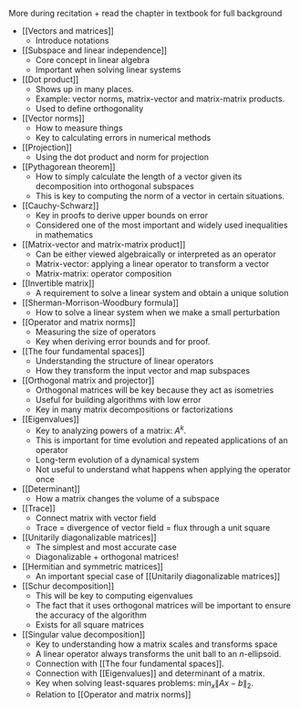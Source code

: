
More during recitation + read the chapter in textbook for full background

- [[Vectors and matrices]]
	- Introduce notations
- [[Subspace and linear independence]]
	- Core concept in linear algebra
	- Important when solving linear systems
- [[Dot product]]
	- Shows up in many places.
	- Example: vector norms, matrix-vector and matrix-matrix products.
	- Used to define orthogonality
- [[Vector norms]]
	- How to measure things
	- Key to calculating errors in numerical methods
- [[Projection]]
	- Using the dot product and norm for projection
- [[Pythagorean theorem]]
	- How to simply calculate the length of a vector given its decomposition into orthogonal subspaces
	- This is key to computing the norm of a vector in certain situations.
- [[Cauchy-Schwarz]]
	- Key in proofs to derive upper bounds on error
	- Considered one of the most important and widely used inequalities in mathematics
- [[Matrix-vector and matrix-matrix product]]
	- Can be either viewed algebraically or interpreted as an operator
	- Matrix-vector: applying a linear operator to transform a vector
	- Matrix-matrix: operator composition
- [[Invertible matrix]]
	- A requirement to solve a linear system and obtain a unique solution
- [[Sherman-Morrison-Woodbury formula]]
	- How to solve a linear system when we make a small perturbation
- [[Operator and matrix norms]]
	- Measuring the size of operators
	- Key when deriving error bounds and for proof.
- [[The four fundamental spaces]]
	- Understanding the structure of linear operators
	- How they transform the input vector and map subspaces
- [[Orthogonal matrix and projector]]
	- Orthogonal matrices will be key because they act as isometries
	- Useful for building algorithms with low error
	- Key in many matrix decompositions or factorizations
- [[Eigenvalues]]
	- Key to analyzing powers of a matrix: $A^k$.
	- This is important for time evolution and repeated applications of an operator
	- Long-term evolution of a dynamical system
	- Not useful to understand what happens when applying the operator once
- [[Determinant]]
	- How a matrix changes the volume of a subspace
- [[Trace]]
	- Connect matrix with vector field
	- Trace = divergence of vector field = flux through a unit square
- [[Unitarily diagonalizable matrices]]
	- The simplest and most accurate case
	- Diagonalizable + orthogonal matrices!
- [[Hermitian and symmetric matrices]]
	- An important special case of [[Unitarily diagonalizable matrices]]
- [[Schur decomposition]]
	- This will be key to computing eigenvalues
	- The fact that it uses orthogonal matrices will be important to ensure the accuracy of the algorithm
	- Exists for all square matrices
- [[Singular value decomposition]]
	- Key to understanding how a matrix scales and transforms space
	- A linear operator always transforms the unit ball to an $n$-ellipsoid.
	- Connection with [[The four fundamental spaces]].
	- Connection with [[Eigenvalues]] and determinant of a matrix.
	- Key when solving least-squares problems: $\min_x \|Ax-b\|_2$.
	- Relation to [[Operator and matrix norms]]